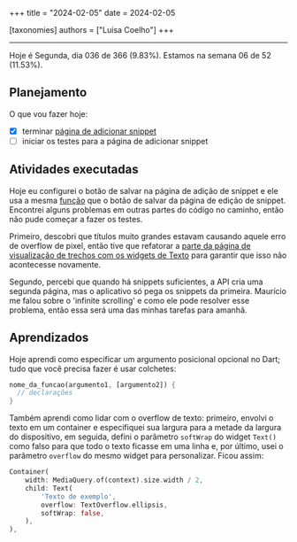 +++
title = "2024-02-05"
date = 2024-02-05

[taxonomies]
authors = ["Luísa Coelho"]
+++

---

Hoje é Segunda, dia 036 de 366 (9.83%). Estamos na semana 06 de 52 (11.53%).

## Planejamento

O que vou fazer hoje:

- [x] terminar [página de adicionar snippet](https://github.com/OmnicodeSolutions/luisa_drf_flutter_client/blob/snippets_CRUD/lib/add_snippet.dart)
- [ ] iniciar os testes para a página de adicionar snippet

## Atividades executadas

Hoje eu configurei o botão de salvar na página de adição de snippet e ele usa a mesma [função](https://github.com/OmnicodeSolutions/luisa_drf_flutter_client/blob/240a2becb2c0d50e6344a9c141d1677e021ee430/lib/api_service.dart#L61C3-L108C4) que o botão de salvar da página de edição de snippet. Encontrei alguns problemas em outras partes do código no caminho, então não pude começar a fazer os testes.

Primeiro, descobri que títulos muito grandes estavam causando aquele erro de overflow de pixel, então tive que refatorar a [parte da página de visualização de trechos com os widgets de Texto](https://github.com/OmnicodeSolutions/luisa_drf_flutter_client/blob/240a2becb2c0d50e6344a9c141d1677e021ee430/lib/view_snippets.dart#L76C33-L105C35) para garantir que isso não acontecesse novamente.

Segundo, percebi que quando há snippets suficientes, a API cria uma segunda página, mas o aplicativo só pega os snippets da primeira. Maurício me falou sobre o 'infinite scrolling' e como ele pode resolver esse problema, então essa será uma das minhas tarefas para amanhã.

## Aprendizados

Hoje aprendi como especificar um argumento posicional opcional no Dart; tudo que você precisa fazer é usar colchetes:

```dart
nome_da_funcao(argumento1, [argumento2]) {
  // declarações
}
```

Também aprendi como lidar com o overflow de texto: primeiro, envolvi o texto em um container e especifiquei sua largura para a metade da largura do dispositivo, em seguida, defini o parâmetro `softWrap` do widget `Text()` como falso para que todo o texto ficasse em uma linha e, por último, usei o parâmetro `overflow` do mesmo widget para personalizar. Ficou assim:

```dart
Container(
    width: MediaQuery.of(context).size.width / 2,
    child: Text(
        'Texto de exemplo',
        overflow: TextOverflow.ellipsis,
        softWrap: false,
    ),
),
```
